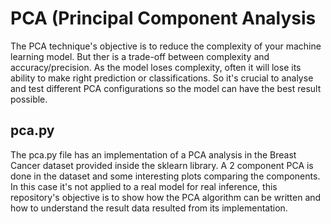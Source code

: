 # PCA (Principal Component Analysis

The PCA technique's objective is to reduce the complexity of your machine learning model. But ther is a trade-off between complexity and accuracy/precision.
As the model loses complexity, often it will lose its ability to make right prediction or classifications. So it's crucial to analyse and test different PCA configurations
so the model can have the best result possible.

## pca.py
The pca.py file has an implementation of a PCA analysis in the Breast Cancer dataset provided inside the sklearn library. A 2 component PCA is done in the dataset and some
interesting plots comparing the components. In this case it's not applied to a real model for real inference, this repository's objective is to show how the PCA algorithm
can be written and how to understand the result data resulted from its implementation.
